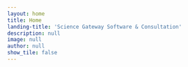 ```yaml
---
layout: home
title: Home
landing-title: 'Science Gateway Software & Consultation'
description: null
image: null
author: null
show_tile: false
---
```

